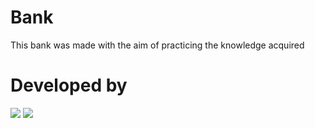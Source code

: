 # Bank
This bank was made with the aim of practicing the knowledge acquired

# Developed by

<img src="https://discord.c99.nl/widget/theme-3/396468587398823938.png"> <img src="https://discord.c99.nl/widget/theme-3/816335350359785472.png">
